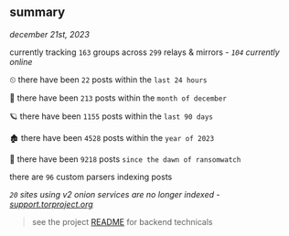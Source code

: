 
## summary
_december 21st, 2023_

currently tracking `163` groups across `299` relays & mirrors - _`104` currently online_

⏲ there have been `22` posts within the `last 24 hours`

🦈 there have been `213` posts within the `month of december`

🪐 there have been `1155` posts within the `last 90 days`

🏚 there have been `4528` posts within the `year of 2023`

🦕 there have been `9218` posts `since the dawn of ransomwatch`

there are `96` custom parsers indexing posts

_`20` sites using v2 onion services are no longer indexed - [support.torproject.org](https://support.torproject.org/onionservices/v2-deprecation/)_

> see the project [README](https://github.com/joshhighet/ransomwatch#ransomwatch--) for backend technicals
